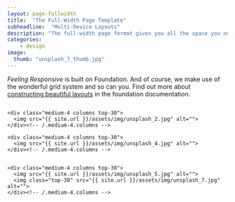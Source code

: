 ```yaml
---
layout: page-fullwidth
title:  "The Full-Width Page Template"
subheadline:  "Multi-Device Layouts"
description: "The full-width page format gives you all the space you need to show your content using the grid."
categories:
    - design
image:
  thumb: "unsplash_7_thumb.jpg"
---
```

*Feeling Responsive* is built on Foundation. And of course, we make use of the wonderful grid system and so can you. Find out more about [constructing  beautiful layouts][1] in the foundation documentation.

<div class="row">
    <div class="medium-4 columns top-30">
    <img src="{{ site.url }}/assets/img/unsplash_1.jpg" alt="">
    </div><!-- /.medium-4.columns -->

    <div class="medium-4 columns top-30">
      <img src="{{ site.url }}/assets/img/unsplash_2.jpg" alt="">
    </div><!-- /.medium-4.columns -->

    <div class="medium-4 columns top-30">
      <img src="{{ site.url }}/assets/img/unsplash_4.jpg" alt="">
    </div><!-- /.medium-4.columns -->

</div><!-- /.row -->


<div class="row">
    <div class="medium-8 columns top-30">
    <img src="{{ site.url }}/assets/img/unsplash_6.jpg" alt="">
    </div><!-- /.medium-8.columns -->

    <div class="medium-4 columns top-30">
      <img src="{{ site.url }}/assets/img/unsplash_5.jpg" alt="">
      <img class="top-30" src="{{ site.url }}/assets/img/unsplash_7.jpg" alt="">
    </div><!-- /.medium-4.columns -->

</div><!-- /.row -->






 [1]: http://foundation.zurb.com/docs/components/grid.html
 [2]: #
 [3]: #
 [4]: #
 [5]: #
 [6]: #
 [7]: #
 [8]: #
 [9]: #
 [10]: #